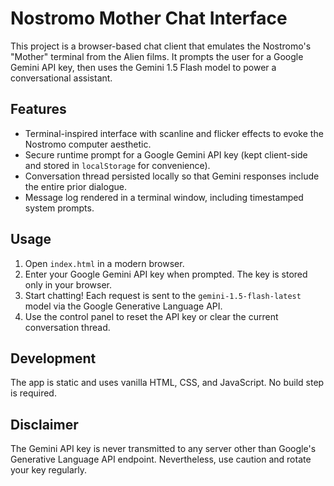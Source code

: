 # Nostromo Mother Chat Interface

This project is a browser-based chat client that emulates the Nostromo's "Mother" terminal from the Alien films. It prompts the user for a Google Gemini API key, then uses the Gemini 1.5 Flash model to power a conversational assistant.

## Features
- Terminal-inspired interface with scanline and flicker effects to evoke the Nostromo computer aesthetic.
- Secure runtime prompt for a Google Gemini API key (kept client-side and stored in `localStorage` for convenience).
- Conversation thread persisted locally so that Gemini responses include the entire prior dialogue.
- Message log rendered in a terminal window, including timestamped system prompts.

## Usage
1. Open `index.html` in a modern browser.
2. Enter your Google Gemini API key when prompted. The key is stored only in your browser.
3. Start chatting! Each request is sent to the `gemini-1.5-flash-latest` model via the Google Generative Language API.
4. Use the control panel to reset the API key or clear the current conversation thread.

## Development
The app is static and uses vanilla HTML, CSS, and JavaScript. No build step is required.

## Disclaimer
The Gemini API key is never transmitted to any server other than Google's Generative Language API endpoint. Nevertheless, use caution and rotate your key regularly.
